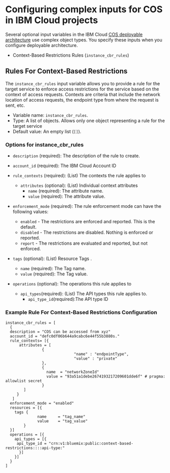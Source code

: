 # Configuring complex inputs for COS in IBM Cloud projects

Several optional input variables in the IBM Cloud [COS deployable architecture](https://cloud.ibm.com/catalog#deployable_architecture) use complex object types. You specify these inputs when you configure deployable architecture.

* Context-Based Restrictions Rules (`instance_cbr_rules`)


## Rules For Context-Based Restrictions <a name="instance_cbr_rules"></a>

The `instance_cbr_rules` input variable allows you to provide a rule for the target service to enforce access restrictions for the service based on the context of access requests. Contexts are criteria that include the network location of access requests, the endpoint type from where the request is sent, etc.

- Variable name: `instance_cbr_rules`.
- Type: A list of objects. Allows only one object representing a rule for the target service
- Default value: An empty list (`[]`).

### Options for instance_cbr_rules

  - `description` (required): The description of the rule to create.
  - `account_id` (required): The IBM Cloud Account ID
  - `rule_contexts` (required): (List) The contexts the rule applies to
      - `attributes` (optional): (List) Individual context attributes
        - `name` (required): The attribute name.
        - `value` (required): The attribute value.

  - `enforcement_mode` (required): The rule enforcement mode can have the following values:
      - `enabled` - The restrictions are enforced and reported. This is the default.
      - `disabled` - The restrictions are disabled. Nothing is enforced or reported.
      - `report` - The restrictions are evaluated and reported, but not enforced.
  - `tags` (optional): (List) Resource Tags .
       - `name` (required): The Tag name.
       - `value` (required): The Tag value.
  - `operations` (optional): The operations this rule applies to
    - `api_types`(required): (List) The API types this rule applies to.
        - `api_type_id`(required):The API type ID

### Example Rule For Context-Based Restrictions Configuration

```hcl
instance_cbr_rules = [
  {
  description = "COS can be accessed from xyz"
  account_id = "defc0df06b644a9cabc6e44f55b3880s."
  rule_contexts= [{
      attributes = [
                {
                              "name" : "endpointType",
                              "value" : "private"
                },
                {
                  name  = "networkZoneId"
                  value = "93a51a1debe2674193217209601dde6f" # pragma: allowlist secret
                }
        ]
     }
   ]
  enforcement_mode = "enabled"
  resources = [{
    tags {
              name     = "tag_name"
              value    = "tag_value"
        }
  }]
  operations = [{
    api_types = [{
     api_type_id = "crn:v1:bluemix:public:context-based-restrictions::::api-type:"
      }]
    }]
  }
]
```
